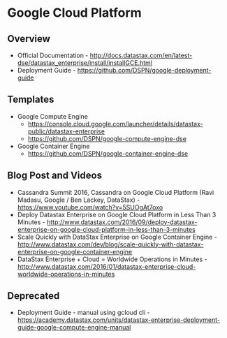 # Google Cloud Platform

## Overview
* Official Documentation - http://docs.datastax.com/en/latest-dse/datastax_enterprise/install/installGCE.html
* Deployment Guide - https://github.com/DSPN/google-deployment-guide

## Templates
* Google Compute Engine
    * https://console.cloud.google.com/launcher/details/datastax-public/datastax-enterprise
    * https://github.com/DSPN/google-compute-engine-dse
* Google Container Engine
    * https://github.com/DSPN/google-container-engine-dse

## Blog Post and Videos
* Cassandra Summit 2016, Cassandra on Google Cloud Platform (Ravi Madasu, Google / Ben Lackey, DataStax) - https://www.youtube.com/watch?v=5SUOgAt7oxo
* Deploy Datastax Enterprise on Google Cloud Platform in Less Than 3 Minutes - http://www.datastax.com/2016/09/deploy-datastax-enterprise-on-google-cloud-platform-in-less-than-3-minutes
* Scale Quickly with DataStax Enterprise on Google Container Engine - http://www.datastax.com/dev/blog/scale-quickly-with-datastax-enterprise-on-google-container-engine
* DataStax Enterprise + Cloud = Worldwide Operations in Minutes - http://www.datastax.com/2016/01/datastax-enterprise-cloud-worldwide-operations-in-minutes

## Deprecated
* Deployment Guide - manual using gcloud cli - https://academy.datastax.com/units/datastax-enterprise-deployment-guide-google-compute-engine-manual

